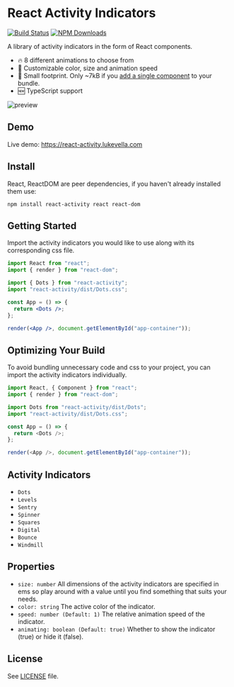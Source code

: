 # React Activity Indicators

[![Build Status](https://travis-ci.org/lukevella/react-activity.svg)](https://travis-ci.org/lukevella/react-activity)
[![NPM Downloads](https://img.shields.io/npm/dm/react-activity.svg)](https://www.npmjs.com/package/react-activity)

A library of activity indicators in the form of React components.

- 🔥 8 different animations to choose from
- 🎨 Customizable color, size and animation speed
- 🕺 Small footprint. Only ~7kB if you [add a single component](#optimizing-your-build) to your bundle.
- 🆕 TypeScript support

![preview](https://user-images.githubusercontent.com/676849/37826344-579320d0-2e93-11e8-8f01-faa09385bf64.gif)

## Demo

Live demo: https://react-activity.lukevella.com

## Install

React, ReactDOM are peer dependencies, if you haven't already installed them use:

```
npm install react-activity react react-dom
```

## Getting Started

Import the activity indicators you would like to use along with its corresponding css file.

```jsx
import React from "react";
import { render } from "react-dom";

import { Dots } from "react-activity";
import "react-activity/dist/Dots.css";

const App = () => {
  return <Dots />;
};

render(<App />, document.getElementById("app-container"));
```

## Optimizing Your Build

To avoid bundling unnecessary code and css to your project, you can import the
activity indicators individually.

```js
import React, { Component } from "react";
import { render } from "react-dom";

import Dots from "react-activity/dist/Dots";
import "react-activity/dist/Dots.css";

const App = () => {
  return <Dots />;
};

render(<App />, document.getElementById("app-container"));
```

## Activity Indicators

- `Dots`
- `Levels`
- `Sentry`
- `Spinner`
- `Squares`
- `Digital`
- `Bounce`
- `Windmill`

## Properties

- `size: number` All dimensions of the activity indicators are
  specified in ems so play around with a value until you find something that
  suits your needs.
- `color: string` The active color of the indicator.
- `speed: number (Default: 1)` The relative animation speed of the indicator.
- `animating: boolean (Default: true)` Whether to show the indicator (true) or hide it (false).

## License

See [LICENSE](https://github.com/lukevella/react-activity/blob/gh-pages/LICENSE) file.
